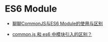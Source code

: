 # ES6 Module

- [聊聊CommonJS与ES6 Module的使用与区别](https://blog.csdn.net/l_ppp/article/details/109740863)

- [ common.js 和 es6 中模块引入的区别？](https://github.com/mqyqingfeng/frontend-interview-question-and-answer/issues/5)
